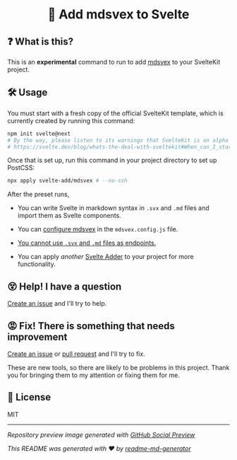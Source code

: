 <h1 align="center">🐧 Add mdsvex to Svelte</h1>

## ❓ What is this?
This is an **experimental** command to run to add [mdsvex](https://mdsvex.com/) to your SvelteKit project.

## 🛠 Usage
You must start with a fresh copy of the official SvelteKit template, which is currently created by running this command:
```sh
npm init svelte@next
# By the way, please listen to its warnings that SvelteKit is an alpha project
# https://svelte.dev/blog/whats-the-deal-with-sveltekit#When_can_I_start_using_it
```

Once that is set up, run this command in your project directory to set up PostCSS:
```sh
npx apply svelte-add/mdsvex # --no-ssh
```

After the preset runs,
* You can write Svelte in markdown syntax in `.svx` and `.md` files and import them as Svelte components.

* You can [configure mdsvex](https://mdsvex.com/docs#options) in the `mdsvex.config.js` file.

* [You cannot use `.svx` and `.md` files as endpoints.](https://github.com/svelte-add/mdsvex/issues/1)

* You can apply *another* [Svelte Adder](https://github.com/svelte-add/svelte-adders) to your project for more functionality.

## 😵 Help! I have a question
[Create an issue](https://github.com/svelte-add/mdsvex/issues/new) and I'll try to help.

## 😡 Fix! There is something that needs improvement
[Create an issue](https://github.com/svelte-add/mdsvex/issues/new) or [pull request](https://github.com/svelte-add/mdsvex/pulls) and I'll try to fix.

These are new tools, so there are likely to be problems in this project. Thank you for bringing them to my attention or fixing them for me.

## 📄 License
MIT

---

*Repository preview image generated with [GitHub Social Preview](https://social-preview.pqt.dev/)*

_This README was generated with ❤️ by [readme-md-generator](https://github.com/kefranabg/readme-md-generator)_
